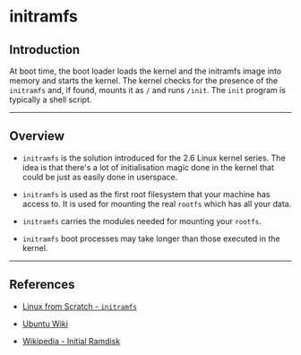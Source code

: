 # initramfs

## Introduction

At boot time, the boot loader loads the kernel and the initramfs image into memory and starts the kernel. The kernel checks for the presence of the `initramfs` and, if found, mounts it as `/` and runs `/init`. The `init` program is typically a shell script. 

---

## Overview

* `initramfs` is the solution introduced for the 2.6 Linux kernel series. The idea is that there's a lot of initialisation magic done in the kernel that could be just as easily done in userspace.

* `initramfs` is used as the first root filesystem that your machine has access to. It is used for mounting the real `rootfs` which has all your data.

* `initramfs` carries the modules needed for mounting your `rootfs`.

* `initramfs` boot processes may take longer than those executed in the kernel.

---

## References

* [Linux from Scratch - `initramfs`](http://www.linuxfromscratch.org/blfs/view/svn/postlfs/initramfs.html)

* [Ubuntu Wiki](https://wiki.ubuntu.com/Initramfs)

* [Wikipedia - Initial Ramdisk](https://en.wikipedia.org/wiki/Initial_ramdisk)
